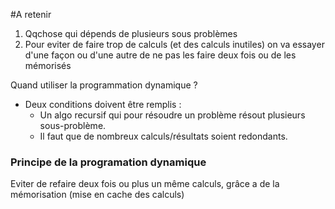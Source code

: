 #A retenir

1) Qqchose qui dépends de plusieurs sous problèmes
2) Pour eviter de faire trop de calculs (et des calculs inutiles) on va essayer d'une façon ou d'une autre de ne pas les faire deux fois ou de les mémorisés

Quand utiliser la programmation dynamique ?
  - Deux conditions doivent être remplis : 
    * Un algo recursif qui pour résoudre un problème résout plusieurs sous-problème. 
    * Il faut que de nombreux calculs/résultats soient redondants. 

### Principe de la programation dynamique
Eviter de refaire deux fois ou plus un même calculs, grâce a de la mémorisation (mise en cache des calculs)